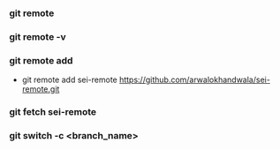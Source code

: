 ### git remote

### git remote -v

### git remote add <remote-name> <git repo https url>
  - git remote add sei-remote https://github.com/arwalokhandwala/sei-remote.git

### git fetch sei-remote

### git switch -c <branch_name>
